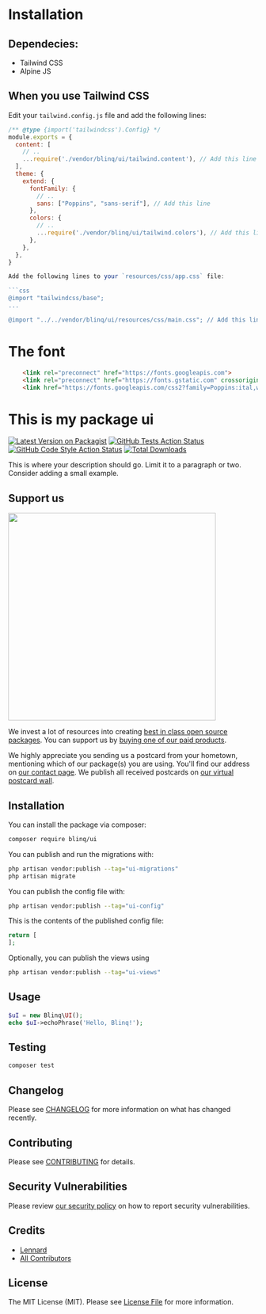 # Installation

## Dependecies:
- Tailwind CSS
- Alpine JS

## When you use Tailwind CSS

Edit your `tailwind.config.js` file and add the following lines:

```js
/** @type {import('tailwindcss').Config} */
module.exports = {
  content: [
    // ..
    ...require('./vendor/blinq/ui/tailwind.content'), // Add this line
  ],
  theme: {
    extend: {
      fontFamily: {
        // ..
        sans: ["Poppins", "sans-serif"], // Add this line
      },
      colors: {
        // ..
        ...require('./vendor/blinq/ui/tailwind.colors'), // Add this line
      },
    },
  },
}

Add the following lines to your `resources/css/app.css` file:

```css
@import "tailwindcss/base";
...

@import "../../vendor/blinq/ui/resources/css/main.css"; // Add this line

```

# The font
```html
    <link rel="preconnect" href="https://fonts.googleapis.com">
    <link rel="preconnect" href="https://fonts.gstatic.com" crossorigin>
    <link href="https://fonts.googleapis.com/css2?family=Poppins:ital,wght@0,400;0,600;0,700;1,400;1,600;1,700&display=swap" rel="stylesheet">
```









# This is my package ui

[![Latest Version on Packagist](https://img.shields.io/packagist/v/blinq/ui.svg?style=flat-square)](https://packagist.org/packages/blinq/ui)
[![GitHub Tests Action Status](https://img.shields.io/github/actions/workflow/status/blinq/ui/run-tests.yml?branch=main&label=tests&style=flat-square)](https://github.com/blinq/ui/actions?query=workflow%3Arun-tests+branch%3Amain)
[![GitHub Code Style Action Status](https://img.shields.io/github/actions/workflow/status/blinq/ui/fix-php-code-style-issues.yml?branch=main&label=code%20style&style=flat-square)](https://github.com/blinq/ui/actions?query=workflow%3A"Fix+PHP+code+style+issues"+branch%3Amain)
[![Total Downloads](https://img.shields.io/packagist/dt/blinq/ui.svg?style=flat-square)](https://packagist.org/packages/blinq/ui)

This is where your description should go. Limit it to a paragraph or two. Consider adding a small example.

## Support us

[<img src="https://github-ads.s3.eu-central-1.amazonaws.com/ui.jpg?t=1" width="419px" />](https://spatie.be/github-ad-click/ui)

We invest a lot of resources into creating [best in class open source packages](https://spatie.be/open-source). You can support us by [buying one of our paid products](https://spatie.be/open-source/support-us).

We highly appreciate you sending us a postcard from your hometown, mentioning which of our package(s) you are using. You'll find our address on [our contact page](https://spatie.be/about-us). We publish all received postcards on [our virtual postcard wall](https://spatie.be/open-source/postcards).

## Installation

You can install the package via composer:

```bash
composer require blinq/ui
```

You can publish and run the migrations with:

```bash
php artisan vendor:publish --tag="ui-migrations"
php artisan migrate
```

You can publish the config file with:

```bash
php artisan vendor:publish --tag="ui-config"
```

This is the contents of the published config file:

```php
return [
];
```

Optionally, you can publish the views using

```bash
php artisan vendor:publish --tag="ui-views"
```

## Usage

```php
$uI = new Blinq\UI();
echo $uI->echoPhrase('Hello, Blinq!');
```

## Testing

```bash
composer test
```

## Changelog

Please see [CHANGELOG](CHANGELOG.md) for more information on what has changed recently.

## Contributing

Please see [CONTRIBUTING](CONTRIBUTING.md) for details.

## Security Vulnerabilities

Please review [our security policy](../../security/policy) on how to report security vulnerabilities.

## Credits

- [Lennard](https://github.com/lennard)
- [All Contributors](../../contributors)

## License

The MIT License (MIT). Please see [License File](LICENSE.md) for more information.
